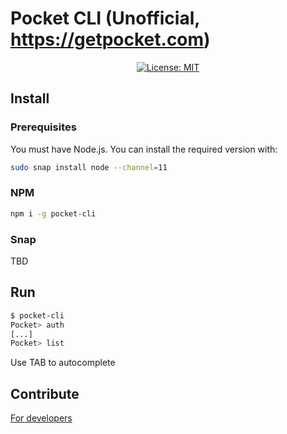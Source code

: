 # Pocket CLI (Unofficial, https://getpocket.com)

<p align="center">
    <a href="https://opensource.org/licenses/MIT"><img src="https://img.shields.io/badge/License-MIT-yellow.svg" alt="License: MIT"></a>
</p>

## Install

### Prerequisites

You must have Node.js. You can install the required version with:

```bash
sudo snap install node --channel=11
```

### NPM

```bash
npm i -g pocket-cli
```

### Snap

TBD

## Run

```bash
$ pocket-cli
Pocket> auth
[...]
Pocket> list 
```

Use TAB to autocomplete

## Contribute

[For developers](DEVELOPERS.md)
